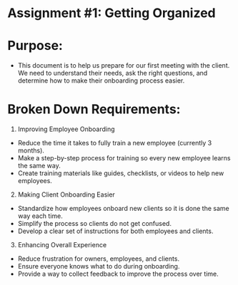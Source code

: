 # Assignment #1: Getting Organized


# Purpose:

- This document is to help us prepare for our first meeting with the client. We need to understand their needs, ask the right questions, and determine how to make their onboarding process easier. 


# Broken Down Requirements:

1. Improving Employee Onboarding

- Reduce the time it takes to fully train a new employee (currently 3 months).
- Make a step-by-step process for training so every new employee learns the same way.
- Create training materials like guides, checklists, or videos to help new employees.


2. Making Client Onboarding Easier

- Standardize how employees onboard new clients so it is done the same way each time.
- Simplify the process so clients do not get confused.
- Develop a clear set of instructions for both employees and clients.


3. Enhancing Overall Experience

- Reduce frustration for owners, employees, and clients.
- Ensure everyone knows what to do during onboarding.
- Provide a way to collect feedback to improve the process over time.

